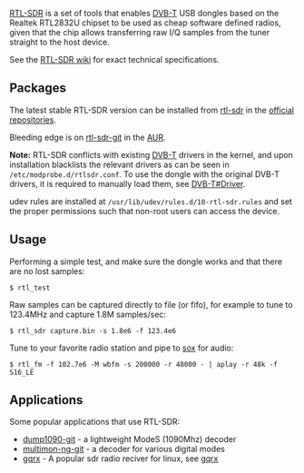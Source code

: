 [RTL-SDR](http://sdr.osmocom.org/trac/wiki/rtl-sdr) is a set of tools that enables [DVB-T](/index.php/DVB-T "DVB-T") USB dongles based on the Realtek RTL2832U chipset to be used as cheap software defined radios, given that the chip allows transferring raw I/Q samples from the tuner straight to the host device.

See the [RTL-SDR wiki](http://sdr.osmocom.org/trac/wiki/rtl-sdr) for exact technical specifications.

## Packages

The latest stable RTL-SDR version can be installed from [rtl-sdr](https://www.archlinux.org/packages/?name=rtl-sdr) in the [official repositories](/index.php/Official_repositories "Official repositories").

Bleeding edge is on [rtl-sdr-git](https://aur.archlinux.org/packages/rtl-sdr-git/) in the [AUR](/index.php/AUR "AUR").

**Note:** RTL-SDR conflicts with existing [DVB-T](/index.php/DVB-T "DVB-T") drivers in the kernel, and upon installation blacklists the relevant drivers as can be seen in `/etc/modprobe.d/rtlsdr.conf`. To use the dongle with the original DVB-T drivers, it is required to manually load them, see [DVB-T#Driver](/index.php/DVB-T#Driver "DVB-T").

udev rules are installed at `/usr/lib/udev/rules.d/10-rtl-sdr.rules` and set the proper permissions such that non-root users can access the device.

## Usage

Performing a simple test, and make sure the dongle works and that there are no lost samples:

```
$ rtl_test

```

Raw samples can be captured directly to file (or fifo), for example to tune to 123.4MHz and capture 1.8M samples/sec:

```
$ rtl_sdr capture.bin -s 1.8e6 -f 123.4e6

```

Tune to your favorite radio station and pipe to [sox](/index.php/PulseAudio "PulseAudio") for audio:

```
$ rtl_fm -f 102.7e6 -M wbfm -s 200000 -r 48000 - | aplay -r 48k -f S16_LE

```

## Applications

Some popular applications that use RTL-SDR:

*   [dump1090-git](https://aur.archlinux.org/packages/dump1090-git/) - a lightweight ModeS (1090Mhz) decoder
*   [multimon-ng-git](https://aur.archlinux.org/packages/multimon-ng-git/) - a decoder for various digital modes
*   [gqrx](https://www.archlinux.org/packages/?name=gqrx) - A popular sdr radio reciver for linux, see [gqrx](/index.php/Gqrx "Gqrx")